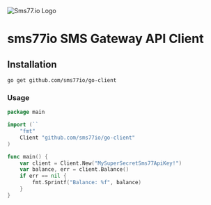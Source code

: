 ![](https://www.sms77.io/wp-content/uploads/2019/07/sms77-Logo-400x79.png "Sms77.io Logo")
# sms77io SMS Gateway API Client

## Installation

```go get github.com/sms77io/go-client```

### Usage
```go
package main

import (``
	"fmt"
	Client "github.com/sms77io/go-client"
)

func main() {
	var client = Client.New("MySuperSecretSms77ApiKey!")
	var balance, err = client.Balance()
	if err == nil {
		fmt.Sprintf("Balance: %f", balance)
	}
}
```